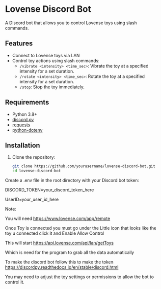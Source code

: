 # Lovense Discord Bot

A Discord bot that allows you to control Lovense toys using slash commands.

## Features

- Connect to Lovense toys via LAN
- Control toy actions using slash commands:
  - `/vibrate <intensity> <time_sec>`: Vibrate the toy at a specified intensity for a set duration.
  - `/rotate <intensity> <time_sec>`: Rotate the toy at a specified intensity for a set duration.
  - `/stop`: Stop the toy immediately.

## Requirements

- Python 3.8+
- [discord.py](https://discordpy.readthedocs.io/en/stable/)
- [requests](https://docs.python-requests.org/en/latest/)
- [python-dotenv](https://pypi.org/project/python-dotenv/)

## Installation

1. Clone the repository:

   ```bash
   git clone https://github.com/yourusername/lovense-discord-bot.git
   cd lovense-discord-bot

Create a .env file in the root directory with your Discord bot token:

DISCORD_TOKEN=your_discord_token_here

UserID=your_user_id_here

Note:

You will need https://www.lovense.com/app/remote

Once Toy is connected you must go under the Little icon that looks like the toy u connected click it and Enable Allow Control

This will start https://api.lovense.com/api/lan/getToys

Which is need for the program to grab all the data automatically

To make the discord bot follow this to make the token https://discordpy.readthedocs.io/en/stable/discord.html

You may need to adjust the toy settings or permissions to allow the bot to control it.
